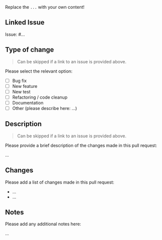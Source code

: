 Replace the `...` with your own content!

## Linked Issue

Issue: #...

## Type of change

> Can be skipped if a link to an issue is provided above.

Please select the relevant option:

-   [ ] Bug fix
-   [ ] New feature
-   [ ] New test
-   [ ] Refactoring / code cleanup
-   [ ] Documentation
-   [ ] Other (please describe here: ...)

## Description

> Can be skipped if a link to an issue is provided above.

Please provide a brief description of the changes made in this pull request:

...

## Changes

Please add a list of changes made in this pull request:

-   ...
-   ...

## Notes

Please add any additional notes here:

...
